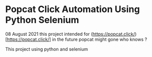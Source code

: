 # Popcat Click Automation Using Python Selenium

08 August 2021 this project intended for (https://popcat.click/)[https://popcat.click/] in the future popcat might gone who knows ? 

This project using python and selenium

